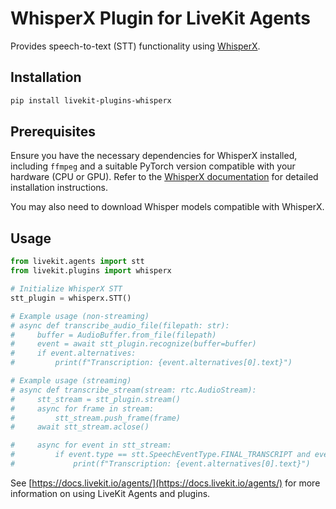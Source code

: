 # WhisperX Plugin for LiveKit Agents

Provides speech-to-text (STT) functionality using [WhisperX](https://github.com/m-bain/whisperX).

## Installation

```bash
pip install livekit-plugins-whisperx
```

## Prerequisites

Ensure you have the necessary dependencies for WhisperX installed, including `ffmpeg` and a suitable PyTorch version compatible with your hardware (CPU or GPU). Refer to the [WhisperX documentation](https://github.com/m-bain/whisperX#installation) for detailed installation instructions.

You may also need to download Whisper models compatible with WhisperX.

## Usage

```python
from livekit.agents import stt
from livekit.plugins import whisperx

# Initialize WhisperX STT
stt_plugin = whisperx.STT()

# Example usage (non-streaming)
# async def transcribe_audio_file(filepath: str):
#     buffer = AudioBuffer.from_file(filepath)
#     event = await stt_plugin.recognize(buffer=buffer)
#     if event.alternatives:
#         print(f"Transcription: {event.alternatives[0].text}")

# Example usage (streaming)
# async def transcribe_stream(stream: rtc.AudioStream):
#     stt_stream = stt_plugin.stream()
#     async for frame in stream:
#         stt_stream.push_frame(frame)
#     await stt_stream.aclose()

#     async for event in stt_stream:
#         if event.type == stt.SpeechEventType.FINAL_TRANSCRIPT and event.alternatives:
#             print(f"Transcription: {event.alternatives[0].text}")
```

See [https://docs.livekit.io/agents/](https://docs.livekit.io/agents/) for more information on using LiveKit Agents and plugins.
